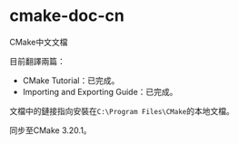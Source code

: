 # cmake-doc-cn

CMake中文文檔

目前翻譯兩篇：

- CMake Tutorial：已完成。
- Importing and Exporting Guide：已完成。

文檔中的鏈接指向安裝在`C:\Program Files\CMake`的本地文檔。

同步至CMake 3.20.1。
